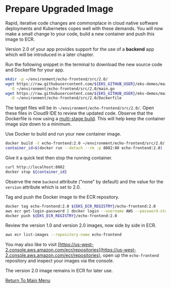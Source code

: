 # Prepare Upgraded Image

Rapid, iterative code changes are commonplace in cloud native software deployments and Kubernetes copes well with these demands.
You will now make a small change to your code, build a new container and push this image to ECR.

Version 2.0 of your app provides support for the use of a **backend** app which will be introduced in a later chapter.

Run the following snippet in the terminal to download the new source code and Dockerfile for your app.
```bash
mkdir -p ~/environment/echo-frontend/src/2.0/
wget https://raw.githubusercontent.com/${EKS_GITHUB_USER}/eks-demos/main/echo-frontend/src/2.0/main.go \
  -O ~/environment/echo-frontend/src/2.0/main.go
wget https://raw.githubusercontent.com/${EKS_GITHUB_USER}/eks-demos/main/echo-frontend/src/2.0/Dockerfile \
  -O ~/environment/echo-frontend/src/2.0/Dockerfile
```

The target files will be in `~/environment/echo-frontend/src/2.0/`.
Open these files in Cloud9 IDE to review the updated code.
Observe that the Dockerfile is now using a [multi-stage build](https://docs.docker.com/develop/develop-images/multistage-build/).
This will help keep the container image size down to a minimum.

Use Docker to build and run your new container image.
```bash
docker build -t echo-frontend:2.0 ~/environment/echo-frontend/src/2.0/
container_id=$(docker run --detach --rm -p 8082:80 echo-frontend:2.0)
```

Give it a quick test then stop the running container.
```bash
curl http://localhost:8082
docker stop ${container_id}
```

Observe the new `backend` attribute ("none" by default) and the value for the `version` attribute which is set to 2.0.

Tag and push the Docker image to the ECR repository.
```bash
docker tag echo-frontend:2.0 ${EKS_ECR_REGISTRY}/echo-frontend:2.0
aws ecr get-login-password | docker login --username AWS --password-stdin ${EKS_ECR_REGISTRY}
docker push ${EKS_ECR_REGISTRY}/echo-frontend:2.0
```

Review the version 1.0 and version 2.0 images, now side by side in ECR.
```bash
aws ecr list-images --repository-name echo-frontend
```

You may also like to visit [https://us-west-2.console.aws.amazon.com/ecr/repositories](https://us-west-2.console.aws.amazon.com/ecr/repositories), open up the `echo-frontend` repository and inspect your images via the console.

The version 2.0 image remains in ECR for later use.

[Return To Main Menu](/README.md)